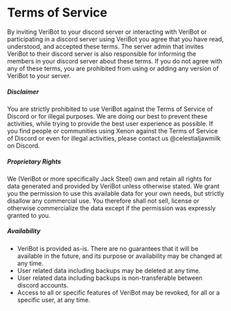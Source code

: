 # Terms of Service
By inviting VeriBot to your discord server or interacting with VeriBot or participating in a discord server using VeriBot you agree that you have read, understood, and accepted these terms. The server admin that invites VeriBot to their discord server is also responsible for informing the members in your discord server about these terms. If you do not agree with any of these terms, you are prohibited from using or adding any version of VeriBot to your server.

##### Disclaimer
You are strictly prohibited to use VeriBot against the Terms of Service of Discord or for illegal purposes. We are doing our best to prevent these activities, while trying to provide the best user experience as possible. If you find people or communities using Xenon against the Terms of Service of Discord or even for illegal activities, please contact us @celestialjawmilk on Discord.

##### Proprietary Rights
We (VeriBot or more specifically Jack Steel) own and retain all rights for data generated and provided by VeriBot unless otherwise stated. We grant you the permission to use this available data for your own needs, but strictly disallow any commercial use. You therefore shall not sell, license or otherwise commercialize the data except if the permission was expressly granted to you.

##### Availability
- VeriBot is provided as-is. There are no guarantees that it will be available in the future, and its purpose or availability may be changed at any time.
- User related data including backups may be deleted at any time.
- User related data including backups is non-transferable between discord accounts.
- Access to all or specific features of VeriBot may be revoked, for all or a specific user, at any time.